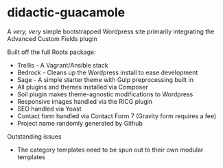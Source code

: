 # didactic-guacamole

A *very, very* simple bootstrapped Wordpress site primarily integrating the Advanced Custom Fields plugin

Built off the full Roots package:
* Trellis - A Vagrant/Ansible stack
* Bedrock - Cleans up the Wordpress install to ease development
* Sage - A simple starter theme with Gulp preprocessing built in
* All plugins and themes installed via Composer
* Soil plugin makes theme-agnostic modifications to Wordpress
* Responsive images handled via the RICG plugin
* SEO handled via Yoast
* Contact form handled via Contact Form 7 (Gravity form requires a fee)
* Project name randomly generated by Github

Outstanding issues
* The category templates need to be spun out to their own modular templates

